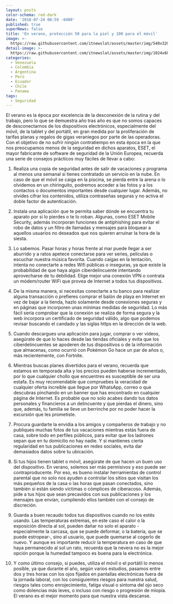 ```yaml
---
layout: posts
color-schema: red-dark
date: '2018-07-24 08:59 -0400'
published: true
superNews: false
title: 'En verano, protección 50 para la piel y 100 para el móvil'
image: >-
  https://raw.githubusercontent.com/itnewslat/assets/master/img/540x320/Verano-Playa-Celular-p.jpg
detail-image: >-
  https://raw.githubusercontent.com/itnewslat/assets/master/img/1024x680/Verano-Playa-Celular-g.jpg
categories:
  - Venezuela
  - Colombia
  - Argentina
  - Perú
  - Ecuador
  - Chile
  - Panama
tags:
  - Seguridad
---
```

El verano es la época por excelencia de la desconexión de la rutina y del trabajo, pero lo que se demuestra año tras año es que no somos capaces de desconectarnos de los dispositivos electrónicos, especialmente del móvil, de la tablet y del portátil, en gran medida por la proliferación de tarifas planas y regalos de gigas veraniegos por parte de las operadoras. Con el objetivo de no sufrir ningún contratiempo en esta época en la que nos preocupamos menos de la seguridad en dichos aparatos, ESET, el mayor fabricante de software de seguridad de la Unión Europea, recuerda una serie de consejos prácticos muy fáciles de llevar a cabo:

1.	Realiza una copia de seguridad antes de salir de vacaciones y programa al menos una semanal si tienes contratado un servicio en la nube. En caso de que el móvil se caiga en la piscina, se pierda entre la arena o lo olvidemos en un chiringuito, podremos acceder a las fotos y a los contactos o documentos importantes desde cualquier lugar. Además, no olvides cifrar los contenidos, utiliza contraseñas seguras y no activa el doble factor de autenticación.

2.	Instala una aplicación que te permita saber dónde se encuentra tu aparato por si lo pierdes o te lo roban. Algunas, como ESET Mobile Security, además incorporan funciones de antiphishing para evitar el robo de datos y un filtro de llamadas y mensajes para bloquear a aquellos usuarios no deseados que nos quieren arruinar la hora de la siesta.

3.	Lo sabemos. Pasar horas y horas frente al mar puede llegar a ser aburrido y a ratos apetece conectarse para ver series, películas o escuchar nuestra música favorita. Cuando caigas en la tentación, intenta no conectarte a redes Wifi públicas o inseguras, ya que existe la probabilidad de que haya algún ciberdelincuente intentando aprovecharse de tu debilidad. Elige mejor una conexión VPN o contrata un módem/router WiFi que provea de Internet a todos tus dispositivos.

4.	De la misma manera, si necesitas conectarte a tu banco para realizar alguna transacción o prefieres comprar el balón de playa en Internet en vez de bajar a la tienda, hazlo solamente desde conexiones seguras y en páginas que incorporen unas mínimas medidas de seguridad. Lo más fácil sería comprobar que la conexión se realiza de forma segura y la web incorpora un certificado de seguridad válido, algo que podemos revisar buscando el candado y las siglas https en la dirección de la web. 

5.	Cuando descargues una aplicación para jugar, comprar o ver vídeos, asegúrate de que lo haces desde las tiendas oficiales y evita que los ciberdelincuentes se apoderen de tus dispositivos o de la información que almacenas, como ocurrió con Pokémon Go hace un par de años o, más recientemente, con Fortnite. 

6.	Mientras buscas planes divertidos para el verano, recuerda que estamos en temporada alta y los precios pueden haberse incrementado, por lo que cualquier chollo que encuentres es susceptible de ser una estafa. Es muy recomendable que compruebes la veracidad de cualquier oferta increíble que llegue por WhatsApp, correo o que descubras pinchando en un banner que has encontrado en cualquier página de Internet. Es probable que no solo acabes dando tus datos personales y financieros a un delincuente y que pierdas el dinero, sino que, además, tu familia se lleve un berrinche por no poder hacer la excursión que les prometiste.

7.	Procura guardarte la envidia a los amigos y compañeros de trabajo y no publiques muchas fotos de tus vacaciones mientras estás fuera de casa, sobre todo en perfiles públicos, para evitar que los ladrones sepan que en tu domicilio no hay nadie. Y si mantienes cierta regularidad en tus publicaciones en redes sociales, evita dar demasiados datos sobre tu ubicación. 

8.	Si tus hijos tienen tablet o móvil, asegúrate de que hacen un buen uso del dispositivo. En verano, solemos ser más permisivos y eso puede ser contraproducente. Por eso, es bueno instalar herramientas de control parental que no solo nos ayuden a controlar los sitios que visitan los más pequeños de la casa o las horas que pasan conectados, sino también si están siendo víctimas o cómplices de ciberacoso. Además, pide a tus hijos que sean precavidos con sus publicaciones y los mensajes que envían, cumpliendo ellos también con el consejo de discreción.

9.	Guarda a buen recaudo todos tus dispositivos cuando no los estés usando. Las temperaturas extremas, en este caso el calor o la exposición directa al sol, pueden dañar no solo el aparato -especialmente la carcasa, que se puede deformar, o la batería, que se puede estropear-, sino al usuario, que puede quemarse al cogerlo de nuevo. Y aunque es importante reducir la temperatura en caso de que haya permanecido al sol un rato, recuerda que la nevera no es la mejor opción porque la humedad tampoco es buena para la electrónica.

10.	Y como último consejo, si puedes, utiliza el móvil o el portátil lo menos posible, ya que durante el año, según varios estudios, pasamos entre dos y tres horas con los ojos fijados en pantallas electrónicas fuera de la jornada laboral, con los consiguientes riesgos para nuestra salud, riesgos tales como enrojecimiento, fatiga visual o síntoma del ojo seco como dolencias más leves, o incluso con riesgo o progresión de miopía. El verano es el mejor momento para que nuestra vista descanse.
